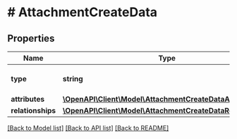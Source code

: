 # # AttachmentCreateData

## Properties

Name | Type | Description | Notes
------------ | ------------- | ------------- | -------------
**type** | **string** | The resource&#39;s type |
**attributes** | [**\OpenAPI\Client\Model\AttachmentCreateDataAttributes**](AttachmentCreateDataAttributes.md) |  |
**relationships** | [**\OpenAPI\Client\Model\AttachmentCreateDataRelationships**](AttachmentCreateDataRelationships.md) |  | [optional]

[[Back to Model list]](../../README.md#models) [[Back to API list]](../../README.md#endpoints) [[Back to README]](../../README.md)
